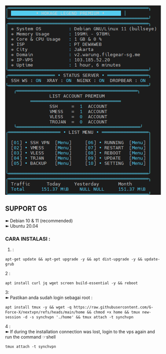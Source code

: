<p align="center">
  <img src="https://github.com/G-Force-X/nextvpn/blob/main/original.png?raw=true" alt="Tampilan Menu" width="600"/>
</p>


## SUPPORT OS  
  
➽ Debian 10 & 11 (recommended)   
➽ Ubuntu 20.04   

### CARA INSTALASI :     

1.  :    
<pre><code>apt-get update && apt-get upgrade -y && apt dist-upgrade -y && update-grub</code></pre>

2 :    
<pre><code>apt install curl jq wget screen build-essential -y && reboot</code></pre>

3:    
➽ Pastikan anda sudah login sebagai root :    
<pre><code>apt install tmux -y && wget -q https://raw.githubusercontent.com/G-Force-X/nextvpn/refs/heads/main/home && chmod +x home && tmux new-session -d -s synchvpn './home' && tmux attach -t synchvpn</code></pre>

4 :     
➽ If during the installation connection was lost, login to the vps again and run the command ☞shell

<pre><code>tmux attach -t synchvpn</code></pre>
